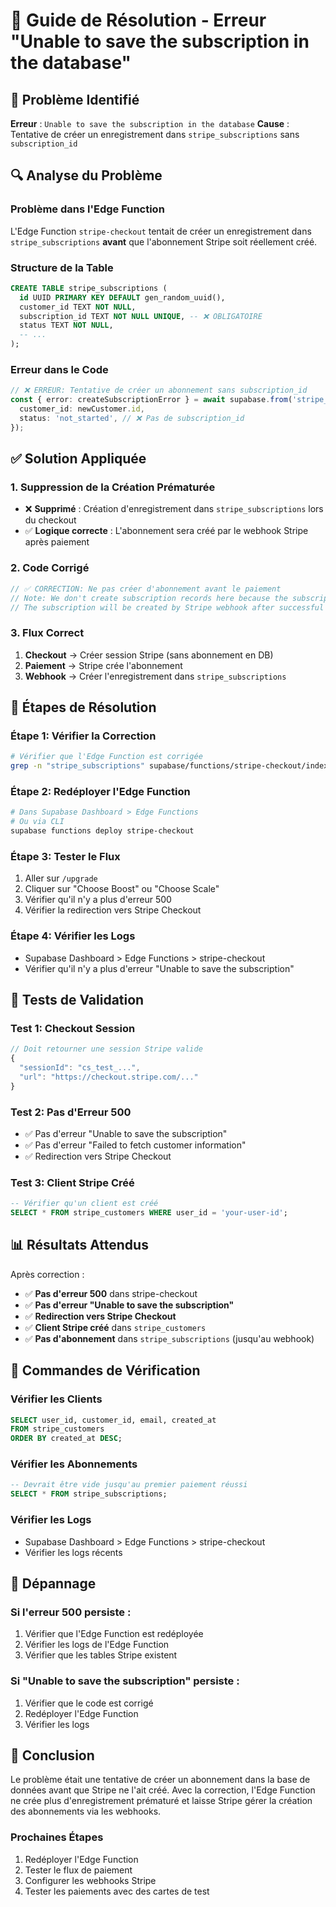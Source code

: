 # 🔧 Guide de Résolution - Erreur "Unable to save the subscription in the database"

## 🎯 **Problème Identifié**

**Erreur** : `Unable to save the subscription in the database`
**Cause** : Tentative de créer un enregistrement dans `stripe_subscriptions` sans `subscription_id`

## 🔍 **Analyse du Problème**

### **Problème dans l'Edge Function**
L'Edge Function `stripe-checkout` tentait de créer un enregistrement dans `stripe_subscriptions` **avant** que l'abonnement Stripe soit réellement créé.

### **Structure de la Table**
```sql
CREATE TABLE stripe_subscriptions (
  id UUID PRIMARY KEY DEFAULT gen_random_uuid(),
  customer_id TEXT NOT NULL,
  subscription_id TEXT NOT NULL UNIQUE, -- ❌ OBLIGATOIRE
  status TEXT NOT NULL,
  -- ...
);
```

### **Erreur dans le Code**
```typescript
// ❌ ERREUR: Tentative de créer un abonnement sans subscription_id
const { error: createSubscriptionError } = await supabase.from('stripe_subscriptions').insert({
  customer_id: newCustomer.id,
  status: 'not_started', // ❌ Pas de subscription_id
});
```

## ✅ **Solution Appliquée**

### **1. Suppression de la Création Prématurée**
- ❌ **Supprimé** : Création d'enregistrement dans `stripe_subscriptions` lors du checkout
- ✅ **Logique correcte** : L'abonnement sera créé par le webhook Stripe après paiement

### **2. Code Corrigé**
```typescript
// ✅ CORRECTION: Ne pas créer d'abonnement avant le paiement
// Note: We don't create subscription records here because the subscription doesn't exist yet
// The subscription will be created by Stripe webhook after successful payment
```

### **3. Flux Correct**
1. **Checkout** → Créer session Stripe (sans abonnement en DB)
2. **Paiement** → Stripe crée l'abonnement
3. **Webhook** → Créer l'enregistrement dans `stripe_subscriptions`

## 🚀 **Étapes de Résolution**

### **Étape 1: Vérifier la Correction**
```bash
# Vérifier que l'Edge Function est corrigée
grep -n "stripe_subscriptions" supabase/functions/stripe-checkout/index.ts
```

### **Étape 2: Redéployer l'Edge Function**
```bash
# Dans Supabase Dashboard > Edge Functions
# Ou via CLI
supabase functions deploy stripe-checkout
```

### **Étape 3: Tester le Flux**
1. Aller sur `/upgrade`
2. Cliquer sur "Choose Boost" ou "Choose Scale"
3. Vérifier qu'il n'y a plus d'erreur 500
4. Vérifier la redirection vers Stripe Checkout

### **Étape 4: Vérifier les Logs**
- Supabase Dashboard > Edge Functions > stripe-checkout
- Vérifier qu'il n'y a plus d'erreur "Unable to save the subscription"

## 🧪 **Tests de Validation**

### **Test 1: Checkout Session**
```javascript
// Doit retourner une session Stripe valide
{
  "sessionId": "cs_test_...",
  "url": "https://checkout.stripe.com/..."
}
```

### **Test 2: Pas d'Erreur 500**
- ✅ Pas d'erreur "Unable to save the subscription"
- ✅ Pas d'erreur "Failed to fetch customer information"
- ✅ Redirection vers Stripe Checkout

### **Test 3: Client Stripe Créé**
```sql
-- Vérifier qu'un client est créé
SELECT * FROM stripe_customers WHERE user_id = 'your-user-id';
```

## 📊 **Résultats Attendus**

Après correction :
- ✅ **Pas d'erreur 500** dans stripe-checkout
- ✅ **Pas d'erreur "Unable to save the subscription"**
- ✅ **Redirection vers Stripe Checkout**
- ✅ **Client Stripe créé** dans `stripe_customers`
- ✅ **Pas d'abonnement** dans `stripe_subscriptions` (jusqu'au webhook)

## 🔧 **Commandes de Vérification**

### **Vérifier les Clients**
```sql
SELECT user_id, customer_id, email, created_at 
FROM stripe_customers 
ORDER BY created_at DESC;
```

### **Vérifier les Abonnements**
```sql
-- Devrait être vide jusqu'au premier paiement réussi
SELECT * FROM stripe_subscriptions;
```

### **Vérifier les Logs**
- Supabase Dashboard > Edge Functions > stripe-checkout
- Vérifier les logs récents

## 🚨 **Dépannage**

### **Si l'erreur 500 persiste :**
1. Vérifier que l'Edge Function est redéployée
2. Vérifier les logs de l'Edge Function
3. Vérifier que les tables Stripe existent

### **Si "Unable to save the subscription" persiste :**
1. Vérifier que le code est corrigé
2. Redéployer l'Edge Function
3. Vérifier les logs

## 🎉 **Conclusion**

Le problème était une tentative de créer un abonnement dans la base de données avant que Stripe ne l'ait créé. Avec la correction, l'Edge Function ne crée plus d'enregistrement prématuré et laisse Stripe gérer la création des abonnements via les webhooks.

### **Prochaines Étapes**
1. Redéployer l'Edge Function
2. Tester le flux de paiement
3. Configurer les webhooks Stripe
4. Tester les paiements avec des cartes de test


